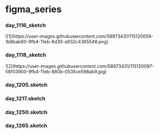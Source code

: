 # figma_series

<h3>day_1116_sketch</h3>
![1](https://user-images.githubusercontent.com/58973431/115120059-1b8bab80-9fb4-11eb-8d30-a932c4365548.png)


<h3>day_1118_sketch</h3>
![2](https://user-images.githubusercontent.com/58973431/115120097-58f03900-9fb4-11eb-880b-0535ce598ab9.jpg)

<h3>day_1205.sketch</h3>


<h3>day_1217.sketch</h3>


<h3>day_1250.sketch</h3>


<h3>day_1265.sketch</h3>

